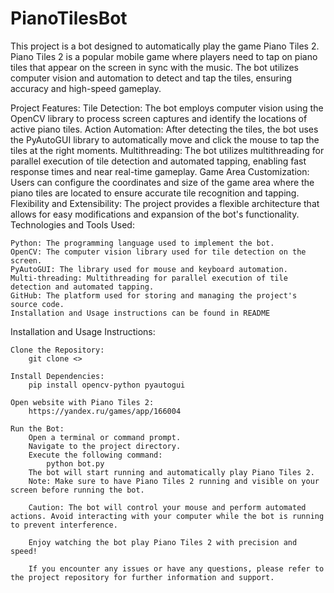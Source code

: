 # PianoTilesBot
 
This project is a bot designed to automatically play the game Piano Tiles 2. Piano Tiles 2 is a popular mobile game where players need to tap on piano tiles that appear on the screen in sync with the music. The bot utilizes computer vision and automation to detect and tap the tiles, ensuring accuracy and high-speed gameplay.

Project Features:
	Tile Detection: The bot employs computer vision using the OpenCV library to process screen captures and identify the locations of active piano tiles.
	Action Automation: After detecting the tiles, the bot uses the PyAutoGUI library to automatically move and click the mouse to tap the tiles at the right moments.
	Multithreading: The bot utilizes multithreading for parallel execution of tile detection and automated tapping, enabling fast response times and near real-time gameplay.
	Game Area Customization: Users can configure the coordinates and size of the game area where the piano tiles are located to ensure accurate tile recognition and tapping.
	Flexibility and Extensibility: The project provides a flexible architecture that allows for easy modifications and expansion of the bot's functionality.
	Technologies and Tools Used:

	Python: The programming language used to implement the bot.
	OpenCV: The computer vision library used for tile detection on the screen.
	PyAutoGUI: The library used for mouse and keyboard automation.
	Multi-threading: Multithreading for parallel execution of tile detection and automated tapping.
	GitHub: The platform used for storing and managing the project's source code.
	Installation and Usage instructions can be found in README

Installation and Usage Instructions:

	Clone the Repository:
		git clone <>

	Install Dependencies:
		pip install opencv-python pyautogui

	Open website with Piano Tiles 2:
		https://yandex.ru/games/app/166004

	Run the Bot:
		Open a terminal or command prompt.
		Navigate to the project directory.
		Execute the following command:
			python bot.py
		The bot will start running and automatically play Piano Tiles 2.
		Note: Make sure to have Piano Tiles 2 running and visible on your screen before running the bot.

		Caution: The bot will control your mouse and perform automated actions. Avoid interacting with your computer while the bot is running to prevent interference.

		Enjoy watching the bot play Piano Tiles 2 with precision and speed!

		If you encounter any issues or have any questions, please refer to the project repository for further information and support.